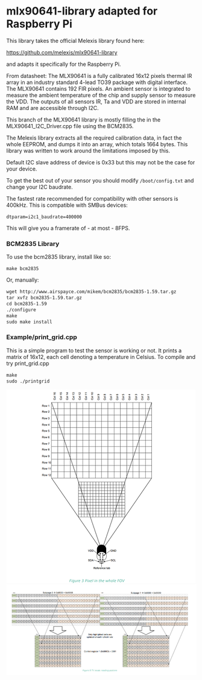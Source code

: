 # mlx90641-library adapted for Raspberry Pi

This library takes the official Melexis library found here:

https://github.com/melexis/mlx90641-library

and adapts it specifically for the Raspberry Pi. 

From datasheet:
The MLX90641 is a fully calibrated 16x12 pixels
thermal IR array in an industry standard 4-lead
TO39 package with digital interface.
The MLX90641 contains 192 FIR pixels. An
ambient sensor is integrated to measure the
ambient temperature of the chip and supply
sensor to measure the VDD. The outputs of all
sensors IR, Ta and VDD are stored in internal RAM
and are accessible through I2C.

This branch of the MLX90641 library is mostly filling the in the 
MLX90641_I2C_Driver.cpp file using the BCM2835.

The Melexis library extracts all the required calibration data, in fact 
the whole EEPROM, and dumps it into an array, which totals 1664 bytes. 
This library was written to work around the limitations imposed by this.

Default I2C slave address of device is 0x33 but this may not be the case 
for your device.

To get the best out of your sensor you should modify `/boot/config.txt` and change your I2C baudrate.

The fastest rate recommended for compatibility with other sensors is 400kHz. This is compatible with SMBus devices:

```text
dtparam=i2c1_baudrate=400000
```

This will give you a framerate of - at most - 8FPS.

### BCM2835 Library 
To use the bcm2835 library, install like so:

```text
make bcm2835
```

Or, manually:
```text
wget http://www.airspayce.com/mikem/bcm2835/bcm2835-1.59.tar.gz
tar xvfz bcm2835-1.59.tar.gz
cd bcm2835-1.59
./configure
make
sudo make install
```
### Example/print_grid.cpp
This is a simple program to test the sensor is working or not.
It prints a matrix of 16x12, each cell denoting a temperature in Celsius.
To compile and try print_grid.cpp
```text
make 
sudo ./printgrid
```

![Field Of View](https://github.com/Arthav24/MLX90641/blob/master/fov.png)
![reading pattern](https://github.com/Arthav24/MLX90641/blob/master/pixel%20array.png)
